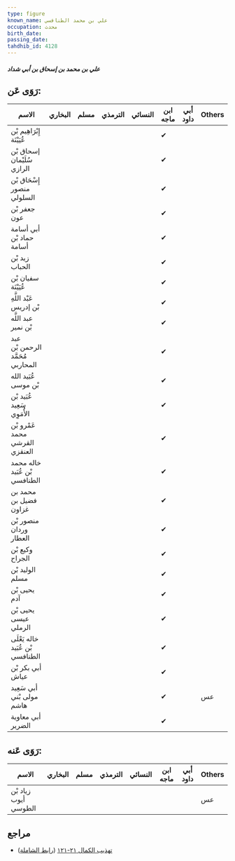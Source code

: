 ```yaml
---
type: figure
known_name: علي بن محمد الطنافسي
occupation: محدث
birth_date:
passing_date:
tahdhib_id: 4128
---
```

##### علي بن محمد بن إسحاق بن أبي شداد

## رَوَى عَن:
| الاسم                            | البخاري | مسلم | الترمذي | النسائي | ابن ماجه | أبي داود | Others |
| -------------------------------- | ------- | ---- | ------- | ------- | -------- | -------- | ------ |
| إِبْرَاهِيم بْن عُيَيْنَة        |         |      |         |         | ✔        |          |        |
| إسحاق بْن سُلَيْمان الرازي       |         |      |         |         | ✔        |          |        |
| إِسْحَاق بْن منصور السلولي       |         |      |         |         | ✔        |          |        |
| جعفر بْن عون                     |         |      |         |         | ✔        |          |        |
| أبي أسامة حماد بْن أسامة         |         |      |         |         | ✔        |          |        |
| زيد بْن الحباب                   |         |      |         |         | ✔        |          |        |
| سفيان بْن عُيَيْنَة              |         |      |         |         | ✔        |          |        |
| عَبْد اللَّهِ بْن إدريس          |         |      |         |         | ✔        |          |        |
| عبد اللَّه بْن نمير              |         |      |         |         | ✔        |          |        |
| عبد الرحمن بْن مُحَمَّد المحاربي |         |      |         |         | ✔        |          |        |
| عُبَيد الله بْن موسى             |         |      |         |         | ✔        |          |        |
| عُبَيد بْن سَعِيد الأُمَوِي      |         |      |         |         | ✔        |          |        |
| عَمْرو بْن محمد القرشي العنقزي   |         |      |         |         | ✔        |          |        |
| خاله محمد بْن عُبَيد الطنافسي    |         |      |         |         | ✔        |          |        |
| محمد بن فضيل بن غزاون            |         |      |         |         | ✔        |          |        |
| منصور بْن وردان العطار           |         |      |         |         | ✔        |          |        |
| وكيع بْن الجراح                  |         |      |         |         | ✔        |          |        |
| الوليد بْن مسلم                  |         |      |         |         | ✔        |          |        |
| يحيى بْن آدم                     |         |      |         |         | ✔        |          |        |
| يحيى بْن عيسى الرملي             |         |      |         |         | ✔        |          |        |
| خاله يَعْلَى بْن عُبَيد الطنافسي |         |      |         |         | ✔        |          |        |
| أبي بكر بْن عياش                 |         |      |         |         | ✔        |          |        |
| أبي سَعِيد مولى بْني هاشم        |         |      |         |         | ✔        |          | عس     |
| أبي معاوية الضرير                |         |      |         |         | ✔        |          |        |
## رَوَى عَنه:
| الاسم                | البخاري | مسلم | الترمذي | النسائي | ابن ماجه | أبي داود | Others |
| -------------------- | ------- | ---- | ------- | ------- | -------- | -------- | ------ |
| زياد بْن أيوب الطوسي |         |      |         |         |          |          | عس     |
## مراجع
- [تهذيب الكمال ٢١-١٢١](obsidian://open?vault=Tahdhib-al-Kamal&file=Figures/٤١٢٨-علي%20بن%20محمد%20بن%20إسحاق%20بن%20أبي%20شداد) ([رابط الشاملة](https://shamela.ws/book/3722/10768))